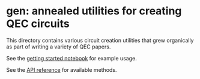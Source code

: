 gen: annealed utilities for creating QEC circuits
=================================================

This directory contains various circuit creation utilities that grew organically
as part of writing a variety of QEC papers.

See the [getting started notebook](doc/getting_started.ipynb) for example usage.

See the [API reference](doc/api.md) for available methods.
